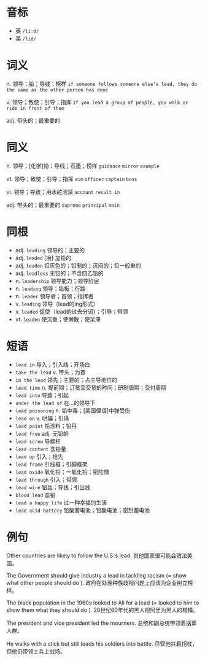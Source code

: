 # 音标

- 英 `/liːd/`
- 美 `/lid/`

# 词义

n. 领导；铅；导线；榜样
`if someone follows someone else’s lead, they do the same as the other person has done`

v. 领导；致使；引导；指挥
`If you lead a group of people, you walk or ride in front of them`

adj. 带头的；最重要的


# 同义

n. 领导；[化学]铅；导线；石墨；榜样
`guidance` `mirror` `example`

vt. 领导；致使；引导；指挥
`aim` `officer` `captain` `boss`

vi. 领导；导致；用水砣测深
`account` `result in`

adj. 带头的；最重要的
`supreme` `principal` `main`

# 同根

- adj. `leading` 领导的；主要的
- adj. `leaded` [冶] 加铅的
- adj. `leaden` 铅灰色的；铅制的；沉闷的；铅一般重的
- adj. `leadless` 无铅的；不含四乙铅的
- n. `leadership` 领导能力；领导阶层
- n. `leading` 领导；铅板；行距
- n. `leader` 领导者；首领；指挥者
- v. `leading` 领导（lead的ing形式）
- v. `leaded` 促使（lead的过去分词）；引导；带领
- vt. `leaden` 使沉重；使懒散；使呆滞

# 短语

- `lead in` 导入；引入线；开场白
- `take the lead` v. 带头；为首
- `in the lead` 领先；主要的；占主导地位的
- `lead time` n. 提前期；订货至交货的时间；研制周期；交付周期
- `lead into` 导致；引起
- `under the lead of` 在…的领导下
- `lead poisoning` n. 铅中毒；[美国俚语]中弹受伤
- `lead on` v. 哄骗；引诱
- `lead paint` 铅涂料；铅丹
- `lead free` adj. 无铅的
- `lead screw` 导螺杆
- `lead content` 含铅量
- `lead up` 引入；抢先
- `lead frame` 引线框；引脚框架
- `lead oxide` 氧化铅；一氧化铅；密陀僧
- `lead through` 引入；带领
- `lead wire` 铅丝；导线；引出线
- `blood lead` 血铅
- `lead a happy life` 过一种幸福的生活
- `lead acid battery` 铅酸蓄电池；铅酸电池；密封蓄电池

# 例句

Other countries are likely to follow the U.S.’s lead.
其他国家很可能会效法美国。

The Government should give industry a lead in tackling racism (= show what other people should do ).
政府在处理种族歧视问题上应该为企业树立榜样。

The black population in the 1960s looked to Ali for a lead (= looked to him to show them what they should do ).
20世纪60年代的黑人视阿里为黑人的楷模。

The president and vice president led the mourners.
总统和副总统带领着送葬人群。

He walks with a stick but still leads his soldiers into battle.
尽管他拄着拐杖，但他仍带领士兵上战场。



